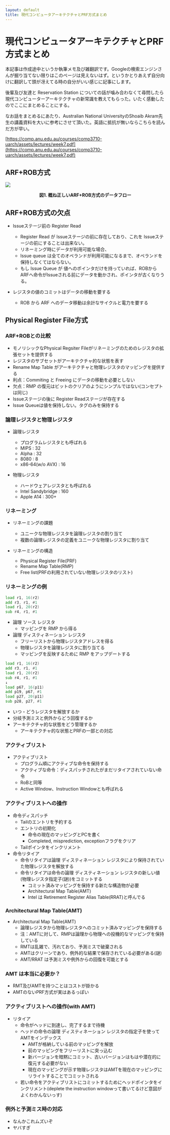 ```yaml
---
layout: default
title: 現代コンピュータアーキテクチャとPRF方式まとめ
---
```


# 現代コンピュータアーキテクチャとPRF方式まとめ

本記事は作成途中というか執筆メモ及び雑翻訳です。Googleの検索エンジンさんが掘り当てない限りはこのページは見えないはず。というかとりあえず自分向けに翻訳して頭が冴えてる時の自分がいい感じに記事にします。

後輩及び友達と Reservation Station についての話が噛み合わなくて尋問したら現代コンピューターアーキテクチャの新常識を教えてもらった。いたく感動したのでここにまとめることにする。

なお話をまとめるにあたり、Australian National UniversityのShoaib Akram先生の講義資料を大いに参考にさせて頂いた。英語に抵抗が無いならこちらを読んだ方が早い。

[https://comp.anu.edu.au/courses/comp3710-uarch/assets/lectures/week7.pdf](https://comp.anu.edu.au/courses/comp3710-uarch/assets/lectures/week7.pdf)

## ARF+ROB方式

![](https://raw.githubusercontent.com/VLSI-JP/VLSI-JP.github.io/main/images/PRF/ARFROB.png)
<p style="text-align:center"> <b>図1. 概ね正しいARF+ROB方式のデータフロー</b></p>

## ARF+ROB方式の欠点

- Issueステージ前の Register Read
    - Register Read が Issueステージの前に存在しており、これを Issueステージの前にすることは出来ない。
    - リネーミング時にデータが利用可能な場合、
    - Issue queue は全てのオペランドが利用可能になるまで、オペランドを保持しなくてはならない。
    - もし Issue Queue が 値へのポインタだけを持っていれば、ROBからARFへ命令がIssueされる前にデータを動かされ、ポインタが古くなりうる。

- レジスタの値のコミットはデータの移動を要する
    - ROB から ARF へのデータ移動は余計なサイクルと電力を要する

## Physical Register File方式

### ARF+ROBとの比較

- モノリシックなPhysical Regsiter Fileがリネーミングのためのレジスタの拡張セットを提供する
- レジスタのサブセットがアーキテクチャ的な状態を表す
- Rename Map Table がアーキテクチャと物理レジスタのマッピングを提供する
- 利点：Commiting と Freeing にデータの移動を必要としない
- 欠点：RMP の復元はビットのクリアのようにシンプルではない(コンセプトは同じ)
- Issueステージの後に Register Readステージが存在する
- Issue Queueは値を保持しない。タグのみを保持する

### 論理レジスタと物理レジスタ

- 論理レジスタ
    - プログラムレジスタとも呼ばれる
    - MIPS : 32
    - Alpha : 32
    - 8080 : 8
    - x86-64(w/o AVX) : 16

- 物理レジスタ
    - ハードウェアレジスタとも呼ばれる
    - Intel Sandybridge : 160
    - Apple A14 : 300+


### リネーミング

- リネーミングの課題
    - ユニークな物理レジスタを論理レジスタの割り当て
    - 複数の論理レジスタの定義をユニークな物理レジスタに割り当て

- リネーミングの構造
    - Physical Register File(PRF)
    - Rename Map Table(RMP)
    - Free list(PRFの利用されていない物理レジスタのリスト)

### リネーミングの例

```asm
load r1, 16(r2)
add r3, r1, #1
load r1, 20(r2)
sub r4, r1, #1
```

- 論理 ソース レジスタ
    - マッピングを RMP から得る
- 論理 ディスティネーション レジスタ
    - フリーリストから物理レジスタアドレスを得る
    - 物理レジスタを論理レジスタに割り当てる
    - マッピングを反映するために RMP をアップデートする

```asm
load r1, 16(r2)
add r3, r1, #1
load r1, 20(r2)
sub r4, r1, #1
↓
load p67, 16(p11)
add p19, p67, #1
load p27, 20(p11)
sub p28, p27, #1
```

- いつ・どうレジスタを解放するか
- 分岐予測ミスと例外からどう回復するか
- アーキテクチャ的な状態をどう管理するか
    - アーキテクチャ的な状態とPRFの一部との対応

### アクティブリスト

- アクティブリスト
    - プログラム順にアクティブな命令を保持する
    - アクティブな命令：ディスパッチされたがまだリタイアされていない命令
    - RoBと同等
    - Active Window、Instruction Windowとも呼ばれる

### アクティブリストへの操作

- 命令ディスパッチ
    - Tailのエントリを予約する
    - エントリの初期化
        - 命令の現在のマッピングとPCを書く
        - Completed, misprediction, exceptionフラグをクリア
    - Tailポインタをインクリメント
- 命令リタイア
    - 命令リタイアは論理 ディスティネーション レジスタにより保持されていた物理レジスタを解放する
    - 命令リタイアは命令の論理 ディスティネーション レジスタの新しい値(物理レジスタ指定子(謎))をコミットする
        - コミット済みマッピングを保持する新たな構造物が必要
        - Architectural Map Table(AMT)
        - Intel は Retirement Register Alias Table(RRAT)と呼んでる

### Architectural Map Table(AMT)

- Architectural Map Table(AMT)
    - 論理レジスタから物理レジスタへのコミット済みマッピングを保持する
    - 注：AMTに対して、RMPは論理から物理への投機的なマッピングを保持している
    - RMTは乱雑で、汚れており、予測ミスで破棄される
    - AMTはクリーンであり、例外的な結果で保存されている必要がある(謎)
    - AMT/RRAT は予測ミスや例外からの回復を可能とする

### AMT は本当に必要か？

- RMT及びAMTを持つことはコストが掛かる
- AMTのないPRF方式が実はあるっぽい

### アクティブリストへの操作(with AMT)

- リタイア
    - 命令がヘッドに到達し、完了するまで待機
    - ヘッドの命令の論理 ディスティネーション レジスタの指定子を使ってAMTをインデックス
        - AMTが格納している前のマッピングを解放
        - 前のマッピングをフリーリストに突っ込む
        - 新バージョンを暗黙にコミット、古いバージョンはもはや潜在的に復元する必要がない
        - 現在のマッピングが示す物理レジスタはAMTを現在のマッピングにリライトすることでコミットされる
    - 若い命令をアクティブリストにコミットするためにヘッドポインタをインクリメント(deplete the instruction windowって書いてるけど意図がよくわかんないっす)

### 例外と予測ミス時の対応

- なんかこれムズいぞ
- ヤバすぎ
